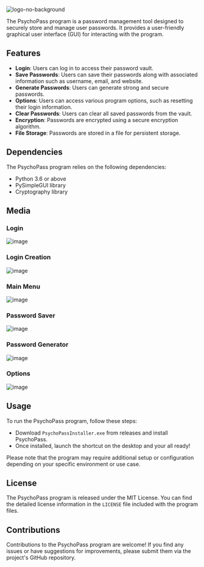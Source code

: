 
![logo-no-background](https://github.com/aiden04/PsychoPass/assets/9298623/c8139a9e-9eba-4d9a-b9ab-133785936861)

The PsychoPass program is a password management tool designed to securely store and manage user passwords. It provides a user-friendly graphical user interface (GUI) for interacting with the program.

## Features

- **Login**: Users can log in to access their password vault.
- **Save Passwords**: Users can save their passwords along with associated information such as username, email, and website.
- **Generate Passwords**: Users can generate strong and secure passwords.
- **Options**: Users can access various program options, such as resetting their login information.
- **Clear Passwords**: Users can clear all saved passwords from the vault.
- **Encryption**: Passwords are encrypted using a secure encryption algorithm.
- **File Storage**: Passwords are stored in a file for persistent storage.

## Dependencies

The PsychoPass program relies on the following dependencies:

- Python 3.6 or above
- PySimpleGUI library
- Cryptography library

## Media
### Login
![image](https://github.com/aiden04/PsychoPass/assets/9298623/3149863b-80a9-47fc-b31a-6b6da0b1c9bd)
### Login Creation
![image](https://github.com/aiden04/PsychoPass/assets/9298623/4ac5cb2b-2f18-4eee-98e6-ccab189b2298)
### Main Menu
![image](https://github.com/aiden04/PsychoPass/assets/9298623/5aabc121-b5d5-4f5b-9bd7-a88541df2e20)
### Password Saver
![image](https://github.com/aiden04/PsychoPass/assets/9298623/7c690559-f5ce-4751-bb84-a8490701bae9)
### Password Generator
![image](https://github.com/aiden04/PsychoPass/assets/9298623/54e0824e-e1c6-447e-8ae0-657c14a32547)
### Options
![image](https://github.com/aiden04/PsychoPass/assets/9298623/d82f02b6-3677-414f-8a21-7be96fc9f22c)

## Usage

To run the PsychoPass program, follow these steps:
- Download `PsychoPassInstaller.exe` from releases and install PsychoPass.
- Once installed, launch the shortcut on the desktop and your all ready!

Please note that the program may require additional setup or configuration depending on your specific environment or use case.

## License

The PsychoPass program is released under the MIT License. You can find the detailed license information in the `LICENSE` file included with the program files.

## Contributions

Contributions to the PsychoPass program are welcome! If you find any issues or have suggestions for improvements, please submit them via the project's GitHub repository.
